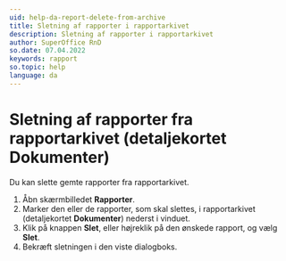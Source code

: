 ```yaml
---
uid: help-da-report-delete-from-archive
title: Sletning af rapporter i rapportarkivet
description: Sletning af rapporter i rapportarkivet
author: SuperOffice RnD
so.date: 07.04.2022
keywords: rapport
so.topic: help
language: da
---
```


# Sletning af rapporter fra rapportarkivet (detaljekortet Dokumenter)

Du kan slette gemte rapporter fra rapportarkivet.

1. Åbn skærmbilledet **Rapporter**.
2. Marker den eller de rapporter, som skal slettes, i rapportarkivet (detaljekortet **Dokumenter**) nederst i vinduet.
3. Klik på knappen **Slet**, eller højreklik på den ønskede rapport, og vælg **Slet**.
4. Bekræft sletningen i den viste dialogboks.
